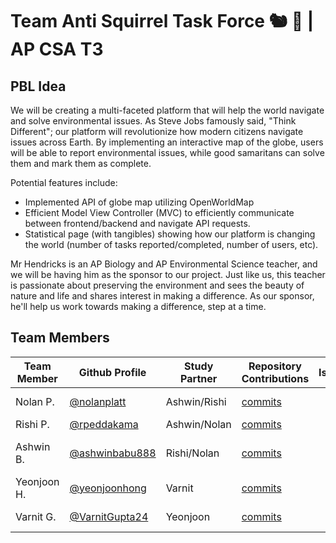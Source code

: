 # Team Anti Squirrel Task Force 🐿️ 🚫 | AP CSA T3

## PBL Idea
We will be creating a multi-faceted platform that will help the world navigate and solve environmental issues. As Steve Jobs famously said, "Think Different"; our platform will revolutionize how modern citizens navigate issues across Earth. By implementing an interactive map of the globe, users will be able to report environmental issues, while good samaritans can solve them and mark them as complete. 

Potential features include:
- Implemented API of globe map utilizing OpenWorldMap
- Efficient Model View Controller (MVC) to efficiently communicate between frontend/backend and navigate API requests.
- Statistical page (with tangibles) showing how our platform is changing the world (number of tasks reported/completed, number of users, etc).

Mr Hendricks is an AP Biology and AP Environmental Science teacher, and we will be having him as the sponsor to our project. Just like us, this teacher is passionate about preserving the environment and sees the beauty of nature and life and shares interest in making a difference. As our sponsor, he'll help us work towards making a difference, step at a time.

## Team Members

| Team Member | Github Profile | Study Partner | Repository Contributions | Issues | Role | Individual Repo |
| ----------- | --------------- | ------------ | -------------------- | ------ | --------------- |------ |
| Nolan P. | [@nolanplatt](https://github.com/nolanplatt) | Ashwin/Rishi | [commits](https://github.com/nolanplatt/AP-CSA-T3/commits?author=nolanplatt) | | Deployment Manager | |
| Rishi P. | [@rpeddakama](https://github.com/rpeddakama) | Ashwin/Nolan | [commits](https://github.com/nolanplatt/AP-CSA-T3/commits?author=rpeddakama) | | Scrum Master | |
| Ashwin B. | [@ashwinbabu888](https://github.com/ashwinbabu888) | Rishi/Nolan | [commits](https://github.com/nolanplatt/AP-CSA-T3/commits?author=ashwinbabu888) | | Team Leader/GitHub Admin | |
| Yeonjoon H. | [@yeonjoonhong](https://github.com/yeonjoonhong) | Varnit | [commits](https://github.com/nolanplatt/AP-CSA-T3/commits?author=yeonjoonhong) | | Technical Officer| |
| Varnit G. | [@VarnitGupta24](https://github.com/VarnitGupta24) | Yeonjoon | [commits](https://github.com/nolanplatt/AP-CSA-T3/commits?author=VarnitGupta24) | | design manager| |
 
